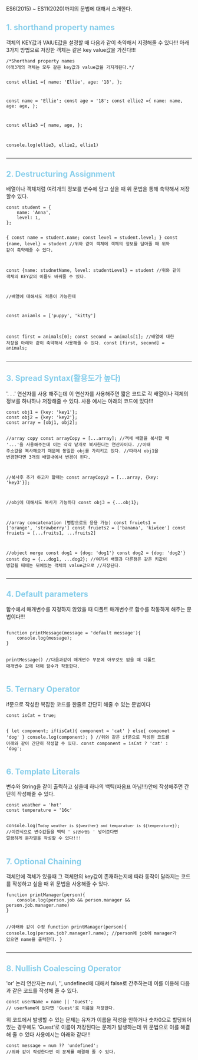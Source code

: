 <p>ES6(2015) ~ ES11(2020)까지의 문법에 대해서 소개한다.</p>
<h2 id="span-stylecolor-skyblue1-shorthand-property-namesspan"><span style="color: skyblue;">1. shorthand property names</span></h2>
<p>객체의 KEY값과 VAlUE값을 설정할 때 다음과 같이 축약해서 지정해줄 수 있다!!!
아래 3가지 방법으로 저장한 객체는 같은 key value값을 가진다!!!</p>
<pre><code class="language-js">/*Shorthand property names
아래3개의 객체는 모두 같은 key값과 value값을 가지게된다.*/

const ellie1 ={
  name: 'Ellie',
  age: '18',
};

const name = 'Ellie';
const age = '18';
const ellie2 ={
  name: name,
  age: age,
};

const ellie3 ={
  name,
  age,
};

console.log(ellie3, ellie2, ellie1)</code></pre>
<hr />
<h2 id="span-stylecolor-skyblue2-destructuring-assignmentspan"><span style="color: skyblue;">2. Destructuring Assignment</span></h2>
<p>배열이나 객체처럼 여려개의 정보를 변수에 담고 싶을 때 위 문법을 통해 축약해서 저장할수 있다.</p>
<pre><code class="language-js">const student = {
    name: 'Anna',
    level: 1,
};

{
const name = student.name;
const level = student.level;
}
const {name, level} = student
//위와 같이 객체에 객체의 정보를 담아줄 때 위와 같이 축약해줄 수 있다.

const {name: studnetName, level: studentLevel} = student
//위와 같이 객체의 KEY값의 이름도 바꿔줄 수 있다.


//배열에 대해서도 적용이 가능한데

const aniamls = ['puppy', 'kitty']

const first = animals[0];
const second = animals[1];
//배열에 대한 저장을 아래와 같이 축약해서 사용해줄 수 있다.
const [first, second] = animals;</code></pre>
<hr />
<h2 id="span-stylecolor-skyblue3-spread-syntax활용도가-높다span"><span style="color: skyblue;">3. Spread Syntax(활용도가 높다)</span></h2>
<p>'. . .' 연산자를 사용 해주는데 이 연산자를 사용해주면 짧은 코드로 각 배열이나 객체의 정보를 하나하나 저장해줄 수 있다.
사용 예시는 아래의 코드에 있다!!!</p>
<pre><code class="language-js">const obj1 = {key: 'key1'};
const obj2 = {key: 'key2'};
const array = [obj1, obj2];

//array copy
const arrayCopy = [...array];
//객체 배열을 복사할 때 '...'을 사용해주는데 이는 각각 낱개로 복사한다는 연산자이다.
//이때 주소값을 복사해오기 때문에 동일한 obj를 가리키고 있다.
//따라서 obj1을 변경한다면 3개의 배열내에서 변경이 된다.

//복사후 추가 하고자 할때는
const arrayCopy2 = [...array, {key: 'key3'}];

//obj에 대해서도 복사가 가능하다
const obj3 = {...obj1};

//array concatenation (병합으로도 응용 가능)
const fruiets1 = ['orange', 'strawberry']
const fruiets2 = ['banana', 'kiwiee']
const fruiets = [...fruits1, ...fruits2]

//object merge
const dog1 = {dog: 'dog1'}
const dog2 = {dog: 'dog2'}
const dog = {...dog1, ...dog2};
//여기서 배열과 다른점은 같은 키값이 병합될 때에는 뒤에있는 객체의 value값으로
//저장된다.</code></pre>
<hr />
<h2 id="span-stylecolor-skyblue4-default-parametersspan"><span style="color: skyblue;">4. Default parameters</span></h2>
<p>함수에서 매개변수를 지정하지 않았을 때 디폴트 매개변수로 함수를 작동하게 해주는 문법이다!!!</p>
<pre><code class="language-js">
function printMessage(message = 'default message'){
    console.log(message);
}

printMessage()
//다음과같이 매개변수 부분에 아무것도 없을 때 디폴트 매개변수 값에 대해 함수가 작동한다.</code></pre>
<h2 id="span-stylecolor-skyblue5-ternary-operatorspan"><span style="color: skyblue;">5. Ternary Operator</span></h2>
<p>if문으로 작성한 복잡한 코드를 한줄로 간단히 해줄 수 있는 문법이다</p>
<pre><code class="language-js">const isCat = true;

{
    let component;
    if(isCat){
        component = 'cat'
    }
    else{
        componet = 'dog'
    }
    console.log(component);
}
//위와 같은 if문으로 작성된 코드를 아래와 같이 간단히 작성할 수 있다.
const component = isCat ? 'cat' : 'dog';</code></pre>
<h2 id="span-stylecolor-skyblue6-template-literalsspan"><span style="color: skyblue;">6. Template Literals</span></h2>
<p>변수와 String을 같이 출력하고 싶을때 하나의 백틱(따옴표 아님!!!)안에 작성해주면 간단히 작성해줄 수 있다.</p>
<pre><code class="language-js">const weather = 'hot'
const temperature = '16c'

console.log(`Today weather is ${weather} and temparatuer is ${temperature}`);
//이런식으로 변수값들을 백틱 ' `${변수명}` ' 넣어준다면 깔끔하게 문자열을 작성할 수 있다!!! </code></pre>
<h2 id="span-stylecolor-skyblue7-optional-chainingspan"><span style="color: skyblue;">7. Optional Chaining</span></h2>
<p>객체안에 객체가 있을때 그 객체안의 key값이 존재하는지에 따라 동작이 달라지는 코드를 작성하고 싶을 때
위 문법을 사용해줄 수 있다.</p>
<pre><code class="language-js">function printManager(person){
    console.log(person.job &amp;&amp; person.manager &amp;&amp; person.job.manager.name)
}

//아래와 같이 수정
function printManager(person){
    console.log(person.job?.manager?.name);
    //person에 job에 manager가 있으면 name을 출력한다.
}</code></pre>
<hr />
<h2 id="span-stylecolor-skyblue8-nullish-coalescing-operatorspan"><span style="color: skyblue;">8. Nullish Coalescing Operator</span></h2>
<p>'or' 논리 연산자는 null, '', undefined에 대해서 false로 간주하는데
이를 이용해 다음과 같은 코드를 작성해 줄 수 있다.</p>
<pre><code class="language-js">const userName = name || 'Guest';
// userName이 없다면 'Guest'로 이름을 저장한다.</code></pre>
<p>위 코드에서 발생할 수 있는 문제는 유저가 이름을 작성을 안하거나 숫자0으로 할당되어 있는 경우에도 'Guest'로 이름이 저장된다는 문제가 발생하는데 
위 문법으로 이를 해결해 줄 수 있다 사용예시는 아래와 같다!!!</p>
<pre><code class="language-js">const message = num ?? 'undefined';
//위와 같이 작성한다면 이 문제를 해결해 줄 수 있다.</code></pre>
